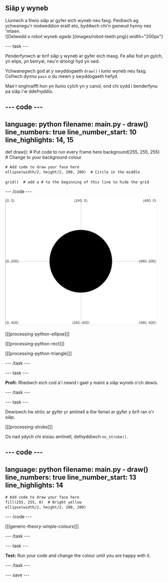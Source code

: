 ## Siâp y wyneb

<div style="display: flex; flex-wrap: wrap">
<div style="flex-basis: 200px; flex-grow: 1; margin-right: 15px;">
Lluniwch a lliwio siâp ar gyfer eich wyneb neu fasg. Peidiwch ag ychwanegu'r nodweddion eraill eto, byddwch chi'n gwneud hynny nes 'mlaen.
</div>
<div>
![Delwedd o robot wyneb sgwâr.](images/robot-teeth.png){:width="200px"}
</div>
</div>

--- task ---

Penderfynwch ar brif siâp y wyneb ar gyfer eich masg. Fe allai fod yn gylch, yn elips, yn betryal, neu'n driongl hyd yn oed.

Ychwanegwch god at y swyddogaeth `draw()` i lunio wyneb neu fasg. Cofiwch dynnu `pass` o du mewn y swyddogaeth hefyd.

Mae'r enghraifft hon yn llunio cylch yn y canol, ond chi sydd i benderfynu pa siâp i'w ddefnyddio.

--- code ---
---
language: python filename: main.py - draw() line_numbers: true line_number_start: 10
line_highlights: 14, 15
---

def draw(): # Put code to run every frame here background(255, 255, 255)  # Change to your background colour

    # Add code to draw your face here
    ellipse(width/2, height/2, 200, 200)  # Circle in the middle
    
    grid()  # add a # to the beginning of this line to hide the grid

--- /code ---

![Yr ardal allbwn yn dangos cylch du yng nghanol y grid.](images/black-circle.png)

[[[processing-python-ellipse]]]


[[[processing-python-rect]]]


[[[processing-python-triangle]]]

--- /task ---

--- task ---

**Profi:** Rhedwch eich cod a'i newid i gael y maint a siâp wyneb o'ch dewis.

--- /task ---

--- task ---

Dewiswch liw strôc ar gyfer yr amlinell a lliw llenwi ar gyfer y brif ran o'r siâp.

[[[processing-stroke]]]

Os nad ydych chi eisiau amlinell, defnyddiwch `no_stroke()`.

--- code ---
---
language: python filename: main.py - draw() line_numbers: true line_number_start: 13
line_highlights: 14
---

    # Add code to draw your face here
    fill(255, 255, 0)  # Bright yellow
    ellipse(width/2, height/2, 200, 200)

--- /code ---

[[[generic-theory-simple-colours]]]

--- /task ---

--- task ---

**Test:** Run your code and change the colour until you are happy with it.

--- /task ---

--- save ---
